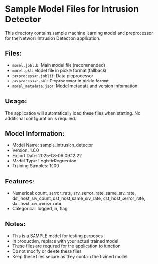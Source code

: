 # Sample Model Files for Intrusion Detector

This directory contains sample machine learning model and preprocessor
for the Network Intrusion Detection application.

## Files:
- `model.joblib`: Main model file (recommended)
- `model.pkl`: Model file in pickle format (fallback)
- `preprocessor.joblib`: Data preprocessor
- `preprocessor.pkl`: Preprocessor in pickle format
- `model_metadata.json`: Model metadata and version information

## Usage:
The application will automatically load these files when starting.
No additional configuration is required.

## Model Information:
- Model Name: sample_intrusion_detector
- Version: 1.0.0
- Export Date: 2025-08-06 09:12:22
- Model Type: LogisticRegression
- Training Samples: 1000

## Features:
- Numerical: count, serror_rate, srv_serror_rate, same_srv_rate, dst_host_srv_count, dst_host_same_srv_rate, dst_host_serror_rate, dst_host_srv_serror_rate
- Categorical: logged_in, flag

## Notes:
- This is a SAMPLE model for testing purposes
- In production, replace with your actual trained model
- These files are required for the application to function
- Do not modify or delete these files
- Keep these files secure as they contain the trained model
